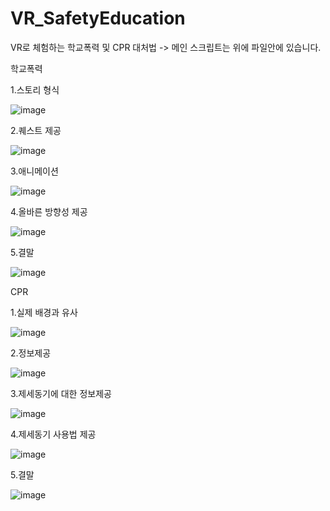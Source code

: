 # VR_SafetyEducation
 
VR로 체험하는 학교폭력 및 CPR 대처법
 -> 메인 스크립트는 위에 파일안에 있습니다. 
 
 
 학교폭력
 
 1.스토리 형식
 
![image](https://user-images.githubusercontent.com/48191157/71573363-dc1f1e80-2b26-11ea-9355-d1cb7a6189bd.png)

2.퀘스트 제공

![image](https://user-images.githubusercontent.com/48191157/71573366-e04b3c00-2b26-11ea-810f-67176cf49caf.png)

3.애니메이션

![image](https://user-images.githubusercontent.com/48191157/71573374-e4775980-2b26-11ea-8cb3-9b641785f47c.png)

4.올바른 방향성 제공

![image](https://user-images.githubusercontent.com/48191157/71573376-e9d4a400-2b26-11ea-8964-e2ed8daab485.png)

5.결말

![image](https://user-images.githubusercontent.com/48191157/71573380-eccf9480-2b26-11ea-96d7-1312a2b50493.png)

 CPR
 
1.실제 배경과 유사

![image](https://user-images.githubusercontent.com/48191157/71573389-f5c06600-2b26-11ea-99e1-1b7736b005ec.png)

2.정보제공

![image](https://user-images.githubusercontent.com/48191157/71573394-fb1db080-2b26-11ea-80ce-bd29ab584b76.png)

3.제세동기에 대한 정보제공

![image](https://user-images.githubusercontent.com/48191157/71573398-ffe26480-2b26-11ea-9325-523589668883.png)

4.제세동기 사용법 제공

![image](https://user-images.githubusercontent.com/48191157/71573402-02dd5500-2b27-11ea-8dba-c1c871863c40.png)

5.결말

![image](https://user-images.githubusercontent.com/48191157/71573410-08d33600-2b27-11ea-98fe-6be2fe703ec6.png)
